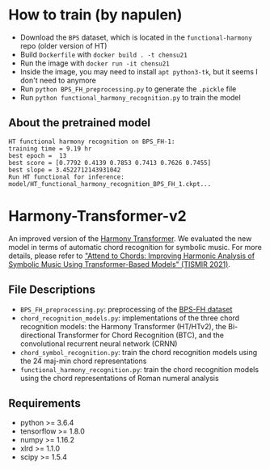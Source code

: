 # How to train (by napulen)

- Download the `BPS` dataset, which is located in the `functional-harmony` repo (older version of HT)
- Build `Dockerfile` with `docker build . -t chensu21`
- Run the image with `docker run -it chensu21`
- Inside the image, you may need to install `apt python3-tk`, but it seems I don't need to anymore
- Run `python BPS_FH_preprocessing.py` to generate the `.pickle` file
- Run `python functional_harmony_recognition.py` to train the model

## About the pretrained model

```
HT functional harmony recognition on BPS_FH-1:
training time = 9.19 hr
best epoch =  13
best score = [0.7792 0.4139 0.7853 0.7413 0.7626 0.7455]
best slope = 3.4522712143931042
Run HT functional for inference: model/HT_functional_harmony_recognition_BPS_FH_1.ckpt...
```

# Harmony-Transformer-v2

An improved version of the [Harmony Transformer](https://github.com/Tsung-Ping/Harmony-Transformer). We evaluated the new model in terms of automatic chord recognition for symbolic music. For more details, please refer to ["Attend to Chords: Improving Harmonic Analysis of Symbolic Music Using Transformer-Based Models" (TISMIR 2021)](https://transactions.ismir.net/articles/10.5334/tismir.65/).

## File Descriptions
 * `BPS_FH_preprocessing.py`: preprocessing of the [BPS-FH dataset](https://github.com/Tsung-Ping/functional-harmony)
 * `chord_recognition_models.py`: implementations of the three chord recognition models: the Harmony Transformer (HT/HTv2), the Bi-directional Transformer for Chord Recognition (BTC), and the convolutional recurrent neural network (CRNN)
 * `chord_symbol_recognition.py`: train the chord recognition models using the 24 maj-min chord representations
 * `functional_harmony_recognition.py`: train the chord recognition models using the chord representations of Roman numeral analysis

## Requirements
 * python >= 3.6.4
 * tensorflow >= 1.8.0
 * numpy >= 1.16.2
 * xlrd >= 1.1.0
 * scipy >= 1.5.4

